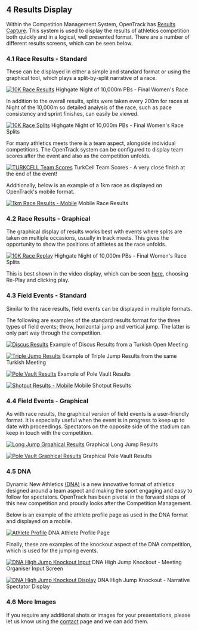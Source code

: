 	
## __4__ Results Display

Within the Competition Management System, OpenTrack has <a href="/product/results-capture.html">Results Capture</a>. This system is used to display the results of athletics competition both quickly and in a logical, well presented format. There are a number of different results screens, which can be seen below. 

### 4.1 Race Results - Standard

These can be displayed in either a simple and standard format or using the graphical tool, which plays a split-by-split narrative of a race.

[![10K Race Results](http://file.opentrack.run/productimages/competition/ipad/ipad%20images/10k_results_ipad_black_landscape.png)](http://file.opentrack.run/productimages/competition/ipad/ipad%20images/10k_results_ipad_black_landscape.png)
Highgate Night of 10,000m PBs - Final Women's Race

In addition to the overall results, splits were taken every 200m for races at Night of the 10,000m so detailed analysis of the race, such as pace consistency and sprint finishes, can easily be viewed. 

[![10K Race Splits](http://file.opentrack.run/productimages/competition/ipad/ipad%20images/10k_splits_ipad_black_landscape.png)](http://file.opentrack.run/productimages/competition/ipad/ipad%20images/10k_splits_ipad_black_landscape.png)
Highgate Night of 10,000m PBs - Final Women's Race Splits

For many athletics meets there is a team aspect, alongside individual competitions. The OpenTrack system can be configured to display team scores after the event and also as the competition unfolds. 

[![TURKCELL Team Scores](http://file.opentrack.run/productimages/competition/ipad/ipad%20images/team_scores_results_ipad_black_landscape.png)](http://file.opentrack.run/productimages/competition/ipad/ipad%20images/team_scores_results_ipad_black_landscape.png)
TurkCell Team Scores - A very close finish at the end of the event!

Additionally, below is an example of a 1km race as displayed on OpenTrack's mobile format.

[![1km Race Results - Mobile](http://file.opentrack.run/productimages/competition/iphone/iphone/mobile_race_results_iphone7plussilver_portrait.png)](http://file.opentrack.run/productimages/competition/iphone/iphone/mobile_race_results_iphone7plussilver_portrait.png)
Mobile Race Results

### 4.2 Race Results - Graphical

The graphical display of results works best with events where splits are taken on multiple occasions, usually in track meets. This gives the opportunity to show the positions of athletes as the race unfolds. 

[![10K Race Replay](http://file.opentrack.run/productimages/competition/ipad/ipad%20images/10k_replay_ipad_black_landscape.png)](http://file.opentrack.run/productimages/competition/ipad/ipad%20images/10k_replay_ipad_black_landscape.png)
Highgate Night of 10,000m PBs - Final Women's Race Splits

This is best shown in the video display, which can be seen <a href="https://data.opentrack.run/x/2018/GBR/not/event/10/1/1/">here</a>, choosing Re-Play and clicking play.

### 4.3 Field Events - Standard

Similar to the race results, field events can be displayed in multiple formats. 

The following are examples of the standard results format for the three types of field events; throw, horizontal jump and vertical jump. The latter is only part way through the competition.

[![Discus Results](http://file.opentrack.run/productimages/competition/ipad/ipad%20images/discus_results_ipad_black_landscape.png)](http://file.opentrack.run/productimages/competition/ipad/ipad%20images/discus_results_ipad_black_landscape.png)
Example of Discus Results from a Turkish Open Meeting

[![Triple Jump Results](http://file.opentrack.run/productimages/competition/ipad/ipad%20images/triple_jump_results_ipad_black_landscape.png)](http://file.opentrack.run/productimages/competition/ipad/ipad%20images/triple_jump_results_ipad_black_landscape.png)
Example of Triple Jump Results from the same Turkish Meeting

[![Pole Vault Results](http://file.opentrack.run/productimages/competition/ipad/ipad%20images/pole_vault_results_ipad_black_landscape.png)](http://file.opentrack.run/productimages/competition/ipad/ipad%20images/pole_vault_results_ipad_black_landscape.png)
Example of Pole Vault Results

[![Shotput Results - Mobile](http://file.opentrack.run/productimages/competition/iphone/iphone/mobile_throw_results_iphone7plussilver_landscape.png)](http://file.opentrack.run/productimages/competition/iphone/iphone/mobile_throw_results_iphone7plussilver_landscape.png)
Mobile Shotput Results

### 4.4 Field Events - Graphical

As with race results, the graphical version of field events is a user-friendly format. It is especially useful when the event is in progress to keep up to date with proceedings. Spectators on the opposite side of the stadium can keep in touch with the competition.

[![Long Jump Grpahical Results](http://file.opentrack.run/productimages/competition/ipad/ipad%20images/long_jump_replay_ipad_black_landscape.png)](http://file.opentrack.run/productimages/competition/ipad/ipad%20images/long_jump_replay_ipad_black_landscape.png)
Graphical Long Jump Results

[![Pole Vault Graphical Results](http://file.opentrack.run/productimages/competition/ipad/pole_vault_results_graphical.png)](http://file.opentrack.run/productimages/competition/ipad/pole_vault_results_graphical.png)
Graphical Pole Vault Results

### 4.5 DNA

Dynamic New Athletics <a href="https://dna.run">(DNA)</a> is a new innovative format of athletics designed around a team aspect and making the sport engaging and easy to follow for spectators. OpenTrack has been pivotal in the forward steps of this new competition and proudly looks after the Competition Management. 

Below is an example of the athlete profile page as used in the DNA format and displayed on a mobile.

[![Athlete Profile](http://file.opentrack.run/productimages/competition/iphone/iphone/mobile_athlete_profile_iphone7plussilver_portrait.png)](http://file.opentrack.run/productimages/competition/iphone/iphone/mobile_athlete_profile_iphone7plussilver_portrait.png)
DNA Athlete Profile Page 

Finally, these are examples of the knockout aspect of the DNA competition, which is used for the jumping events. 

[![DNA High Jump Knockout Input](http://file.opentrack.run/productimages/competition/ipad/ipad%20images/high_jump_knockout_input_ipad_black_landscape.png)](http://file.opentrack.run/productimages/competition/ipad/ipad%20images/high_jump_knockout_input_ipad_black_landscape.png)
DNA High Jump Knockout - Meeting Organiser Input Screen

[![DNA High Jump Knockout Display](http://file.opentrack.run/productimages/competition/ipad/ipad%20images/high_jump_knockout_display_ipad_black_landscape.png)](http://file.opentrack.run/productimages/competition/ipad/ipad%20images/high_jump_knockout_display_ipad_black_landscape.png)
DNA High Jump Knockout - Narrative Spectator Display 

### 4.6 More Images

If you require any additional shots or images for your presentations, please let us know using the <a href="/contact/">contact</a>  page and we can add them. 
